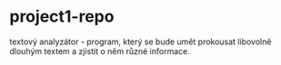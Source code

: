 # project1-repo
textový analyzátor - program, který se bude umět prokousat libovolně dlouhým textem a zjistit o něm různé informace.
